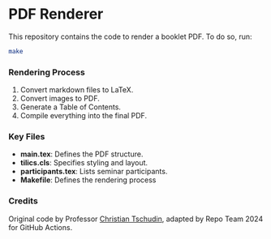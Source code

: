 # PDF Renderer

This repository contains the code to render a booklet PDF. To do so, run:

```bash
make
```

### Rendering Process
1. Convert markdown files to LaTeX.
2. Convert images to PDF.
3. Generate a Table of Contents.
4. Compile everything into the final PDF.

### Key Files
- **main.tex**: Defines the PDF structure.
- **tilics.cls**: Specifies styling and layout.
- **participants.tex**: Lists seminar participants.
- **Makefile**: Defines the rendering process

### Credits
Original code by Professor [Christian Tschudin](mailto:christian.tschudin@unibas.ch), adapted by Repo Team 2024 for GitHub Actions.